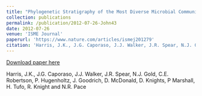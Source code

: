 ```yaml
---
title: "Phylogenetic Stratigraphy of the Most Diverse Microbial Community Known"
collection: publications
permalink: /publication/2012-07-26-John43
date: 2012-07-26
venue: 'ISME Journal'
paperurl: 'https://www.nature.com/articles/ismej201279'
citation: 'Harris, J.K., J.G. Caporaso, J.J. Walker, J.R. Spear, N.J. Gold, C.E. Robertson, P. Hugenholtz, J. Goodrich, D. McDonald, D. Knights, P Marshall, H. Tufo, R. Knight and N.R. Pace'
---
```


<a href='https://www.nature.com/articles/ismej201279'>Download paper here</a>

 Harris, J.K., J.G. Caporaso, J.J. Walker, J.R. Spear, N.J. Gold, C.E. Robertson, P. Hugenholtz, J. Goodrich, D. McDonald, D. Knights, P Marshall, H. Tufo, R. Knight and N.R. Pace
